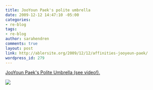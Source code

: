 ```yaml
---
title: JooYoun Paek's polite umbrella
date: 2009-12-12 14:47:10 -05:00
categories:
- re-blog
tags:
- re-blog
author: sarahendren
comments: true
layout: post
link: http://ablersite.org/2009/12/12/affinities-jooyeun-paek/
wordpress_id: 279
---
```


[JooYoun Paek's Polite Umbrella (see video!).](http://jooyounpaek.com/politeumbrella.html)

[![](http://ablersite.files.wordpress.com/2009/12/politeumbrella3.jpg)](http://ablersite.files.wordpress.com/2009/12/politeumbrella3.jpg)


